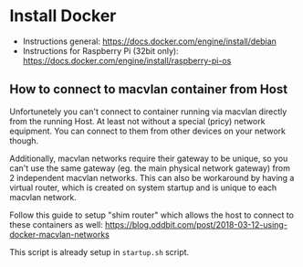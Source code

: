 # Install Docker

- Instructions general: <https://docs.docker.com/engine/install/debian>
- Instructions for Raspberry Pi \(32bit only\): <https://docs.docker.com/engine/install/raspberry-pi-os>

## How to connect to macvlan container from Host

Unfortunetely you can't connect to container running via macvlan directly from the running Host.
At least not without a special (pricy) network equipment.
You can connect to them from other devices on your network though.

Additionally, macvlan networks require their gateway to be unique, so you can't use the same gateway (eg. the main physical network gateway) from 2 independent macvlan networks.
This can also be workaround by having a virtual router, which is created on system startup and is unique to each macvlan network.

Follow this guide to setup "shim router" which allows the host to connect to these containers as well: <https://blog.oddbit.com/post/2018-03-12-using-docker-macvlan-networks>

This script is already setup in `startup.sh` script.
